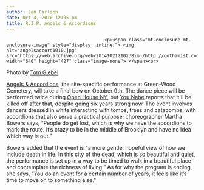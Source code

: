 ```yaml
---
author: Jen Carlson
date: Oct 4, 2010 12:05 pm
title: R.I.P. Angels & Accordions
---
```


	
										<p><span class="mt-enclosure mt-enclosure-image" style="display: inline;"> <img alt="angelsaccord1010.jpg" src="https://web.archive.org/web/20141021210238im_/http://gothamist.com/attachments/arts_jen/angelsaccord1010.jpg" width="640" height="427" class="image-none"> </span><br>
<span class="photo_caption">Photo by <a href="https://web.archive.org/web/20141021210238/http://www.flickr.com/photos/atomische/tags/angelsandaccordions/">Tom Giebel</a></span></p>

<p><a href="https://web.archive.org/web/20141021210238/http://gothamist.com/2009/10/09/angels_accordions.php">Angels &amp; Accordions</a>, the site-specific performance at Green-Wood Cemetery, will take a final bow on October 9th. The dance piece will be performed twice during <a href="https://web.archive.org/web/20141021210238/http://gothamist.com/2010/09/30/open_house_new_york_1.php">Open House NY</a>, but <a href="https://web.archive.org/web/20141021210238/http://www.yournabe.com/articles/2010/10/03/brooklyn_heights_courier/arts/courier-yn_brooklyn_heights-24_angelsandaccordions_2010_10_08_bk.txt">You Nabe</a> reports that it&apos;ll be killed off after that, despite going six years strong now. The event involves dancers dressed in white interacting with tombs, trees and catacombs, with accordions that also serve a practical purpose; choreographer Martha Bowers says, &#x201C;People do get lost, which is why we have the accordions to mark the route. It&#x2019;s crazy to be in the middle of Brooklyn and have no idea which way is out.&#x201D; </p>

<p>Bowers added that the event is &quot;a more gentle, hopeful view of how we include death in life. In this city of the dead, which is so beautiful and quiet, the performance is set up in a way to be timed to walk in a beautiful place and contemplate the richness of living.&#x201D;  As for why the program is ending, she says, &#x201C;You do an event for a certain number of years, it feels like it&#x2019;s time to move on to something else.&quot;</p>					
										
									
				